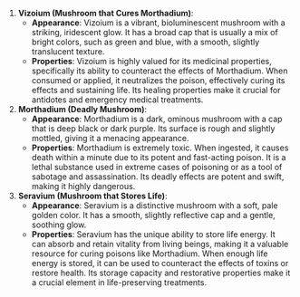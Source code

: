 1. **Vizoium (Mushroom that Cures Morthadium)**:
    - **Appearance**: Vizoium is a vibrant, bioluminescent mushroom with a striking, iridescent glow. It has a broad cap that is usually a mix of bright colors, such as green and blue, with a smooth, slightly translucent texture.
    - **Properties**: Vizoium is highly valued for its medicinal properties, specifically its ability to counteract the effects of Morthadium. When consumed or applied, it neutralizes the poison, effectively curing its effects and sustaining life. Its healing properties make it crucial for antidotes and emergency medical treatments.
2. **Morthadium (Deadly Mushroom)**:
    - **Appearance**: Morthadium is a dark, ominous mushroom with a cap that is deep black or dark purple. Its surface is rough and slightly mottled, giving it a menacing appearance.
    - **Properties**: Morthadium is extremely toxic. When ingested, it causes death within a minute due to its potent and fast-acting poison. It is a lethal substance used in extreme cases of poisoning or as a tool of sabotage and assassination. Its deadly effects are potent and swift, making it highly dangerous.
3. **Seravium (Mushroom that Stores Life)**:
    - **Appearance**: Seravium is a distinctive mushroom with a soft, pale golden color. It has a smooth, slightly reflective cap and a gentle, soothing glow.
    - **Properties**: Seravium has the unique ability to store life energy. It can absorb and retain vitality from living beings, making it a valuable resource for curing poisons like Morthadium. When enough life energy is stored, it can be used to counteract the effects of toxins or restore health. Its storage capacity and restorative properties make it a crucial element in life-preserving treatments.
